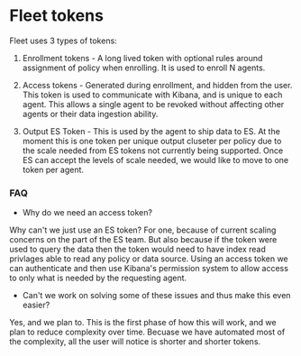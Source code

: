 # Fleet tokens

Fleet uses 3 types of tokens:

1. Enrollment tokens - A long lived token with optional rules around assignment of policy when enrolling. It is used to enroll N agents.

2. Access tokens - Generated during enrollment, and hidden from the user. This token is used to communicate with Kibana, and is unique to each agent. This allows a single agent to be revoked without affecting other agents or their data ingestion ability.

3. Output ES Token - This is used by the agent to ship data to ES. At the moment this is one token per unique output cluseter per policy due to the scale needed from ES tokens not currently being supported. Once ES can accept the levels of scale needed, we would like to move to one token per agent.

### FAQ

- Why do we need an access token?

Why can't we just use an ES token? For one, because of current scaling concerns on the part of the ES team. But also because if the token were used to query the data then the token would need to have index read privlages able to read any policy or data source. Using an access token we can authenticate and then use Kibana's permission system to allow access to only what is needed by the requesting agent.

- Can't we work on solving some of these issues and thus make this even easier?

Yes, and we plan to. This is the first phase of how this will work, and we plan to reduce complexity over time. Becuase we have automated most of the complexity, all the user will notice is shorter and shorter tokens.
